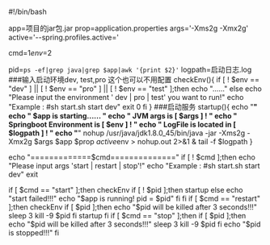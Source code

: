 #!/bin/bash

app=项目的jar包.jar
prop=application.properties
args='-Xms2g -Xmx2g'
active='--spring.profiles.active='

cmd=$1
env=$2

pid=`ps -ef|grep java|grep $app|awk '{print $2}'`
logpath=启动日志.log
###输入启动环境dev, test,pro 这个也可以不用配置
checkEnv(){
if [ ! $env == "dev" ] || [ ! $env == "pro" ] || [ ! $env == "test" ];then
echo "......"
else
echo "Please input the environment ' dev | pro | test' you want to run!"
echo "Example : #sh start.sh start dev"
exit 0
fi
}
###启动服务
startup(){
echo "******************************************************"
echo "**  $app is starting......                          **"
echo "**  JVM args is [ $args ] !                         **"
echo "**  Springboot Environment is [ $env ] !            **"
echo "**  LogFile is located in [ $logpath ] !            **"
echo "******************************************************"
nohup /usr/java/jdk1.8.0_45/bin/java -jar -Xms2g -Xmx2g  $args $app $prop $active$env > nohup.out 2>&1 &
tail -f $logpath
}

echo "=============$cmd=============="
if [ ! $cmd ];then
echo "Please input args 'start | restart | stop'!"
echo "Example : #sh start.sh start dev"
exit

if [ $cmd == "start" ];then
checkEnv
if [ ! $pid ];then
startup
else
echo "start failed!!!"
echo "$app is running! pid = $pid"
fi
fi
if [ $cmd == "restart" ];then
checkEnv
if [ $pid ];then
echo "$pid will be killed after 3 seconds!!!"
sleep 3
kill -9 $pid
fi
startup
fi
if [ $cmd == "stop" ];then
if [ $pid ];then
echo "$pid will be killed after 3 seconds!!!"
sleep 3
kill -9 $pid
fi
echo "$pid is stopped!!!"
fi
